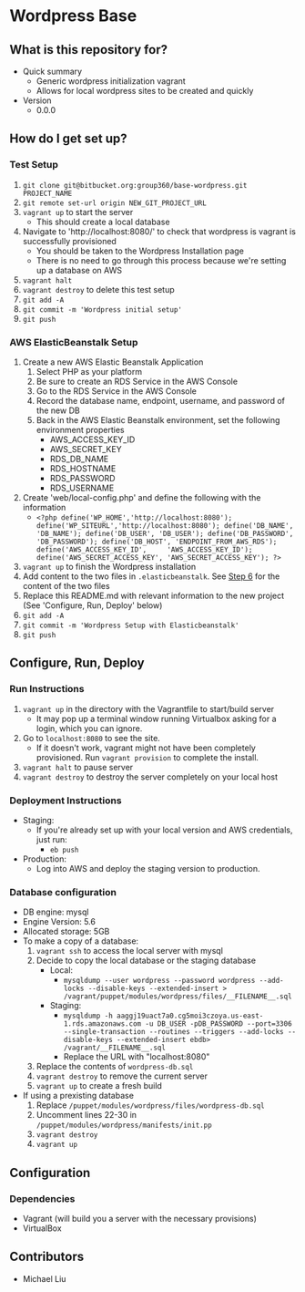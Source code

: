 # Wordpress Base #


## What is this repository for? ##
* Quick summary
    * Generic wordpress initialization vagrant
    * Allows for local wordpress sites to be created and quickly
* Version
    * 0.0.0


## How do I get set up? ##

### Test Setup ###
1. `git clone git@bitbucket.org:group360/base-wordpress.git PROJECT_NAME`
2. `git remote set-url origin NEW_GIT_PROJECT_URL`
3. `vagrant up` to start the server
    * This should create a local database
4. Navigate to 'http://localhost:8080/' to check that wordpress is vagrant is successfully provisioned
    * You should be taken to the Wordpress Installation page
    * There is no need to go through this process because we're setting up a database on AWS
5. `vagrant halt`
6. `vagrant destroy` to delete this test setup
7. `git add -A`
8. `git commit -m 'Wordpress initial setup'`
9. `git push`

### AWS ElasticBeanstalk Setup ###
1. Create a new AWS Elastic Beanstalk Application
    1. Select PHP as your platform
    2. Be sure to create an RDS Service in the AWS Console
    3. Go to the RDS Service in the AWS Console
    4. Record the database name, endpoint, username, and password of the new DB
    5. Back in the AWS Elastic Beanstalk environment, set the following environment properties
        * AWS_ACCESS_KEY_ID
        * AWS_SECRET_KEY
        * RDS_DB_NAME
        * RDS_HOSTNAME
        * RDS_PASSWORD
        * RDS_USERNAME
2. Create 'web/local-config.php' and define the following with the information
    * `<?php
          define('WP_HOME','http://localhost:8080');
          define('WP_SITEURL','http://localhost:8080');
          define('DB_NAME', 'DB_NAME');
          define('DB_USER', 'DB_USER');
          define('DB_PASSWORD', 'DB_PASSWORD');
          define('DB_HOST', 'ENDPOINT_FROM_AWS_RDS');
          define('AWS_ACCESS_KEY_ID',     'AWS_ACCESS_KEY_ID');
          define('AWS_SECRET_ACCESS_KEY', 'AWS_SECRET_ACCESS_KEY');
      ?>`
3. `vagrant up` to finish the Wordpress installation
4. Add content to the two files in `.elasticbeanstalk`. See [Step 6](https://www.otreva.com/blog/deploying-wordpress-amazon-web-services-aws-ec2-rds-via-elasticbeanstalk/) for the content of the two files
5. Replace this README.md with relevant information to the new project (See 'Configure, Run, Deploy' below)
6. `git add -A`
7. `git commit -m 'Wordpress Setup with Elasticbeanstalk'`
8. `git push`

## Configure, Run, Deploy
### Run Instructions
1. `vagrant up` in the directory with the Vagrantfile to start/build server
    * It may pop up a terminal window running Virtualbox asking for a login, which you can ignore.
2. Go to `localhost:8080` to see the site.
    * If it doesn't work, vagrant might not have been completely provisioned. Run `vagrant provision` to complete the install.
3. `vagrant halt` to pause server
4. `vagrant destroy` to destroy the server completely on your local host


### Deployment Instructions
* Staging:
    * If you're already set up with your local version and AWS credentials, just run:
        * `eb push`
* Production:
    * Log into AWS and deploy the staging version to production.


### Database configuration
* DB engine: mysql
* Engine Version: 5.6
* Allocated storage: 5GB
* To make a copy of a database:
    1. `vagrant ssh` to access the local server with mysql
    2. Decide to copy the local database or the staging database
        * Local:
            * `mysqldump --user wordpress --password wordpress --add-locks --disable-keys --extended-insert > /vagrant/puppet/modules/wordpress/files/__FILENAME__.sql`
        * Staging:
            * `mysqldump -h aaggj19uact7a0.cg5moi3czoya.us-east-1.rds.amazonaws.com -u DB_USER -pDB_PASSWORD --port=3306 --single-transaction --routines --triggers --add-locks --disable-keys --extended-insert ebdb> /vagrant/__FILENAME__.sql`
            * Replace the URL with "localhost:8080"
    3. Replace the contents of `wordpress-db.sql`
    4. `vagrant destroy` to remove the current server
    5. `vagrant up` to create a fresh build
* If using a prexisting database
    1. Replace `/puppet/modules/wordpress/files/wordpress-db.sql`
    2. Uncomment lines 22-30 in `/puppet/modules/wordpress/manifests/init.pp`
    3. `vagrant destroy`
    4. `vagrant up`

## Configuration ##
### Dependencies ###
* Vagrant (will build you a server with the necessary provisions)
* VirtualBox


## Contributors
* Michael Liu